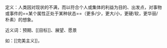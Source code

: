 定义：人类因对现状的不满，而以符合个人或集体的利益为目的、出发点，对事物或事件的==某个属性正处于某种状态==（更多/少，更大/小，更硬/软，更华丽/朴素）的想象。

近义词：预期、[[目标]]、展望、愿景


如：[[完美主义]]，